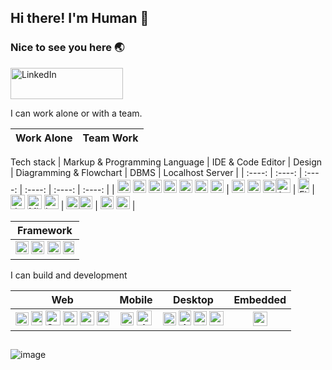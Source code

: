 ## Hi there! I'm Human 👋
### Nice to see you here 🌏
<a href="https://www.linkedin.com/in/luthfiramdhanf/" title="LinkedIn" target="_blank"><img src="https://blogger.googleusercontent.com/img/b/R29vZ2xl/AVvXsEgRDATwi5f0WX1Mf8pv2935G0W9WlXQb67h60bVn_7wAqJp8fUS7xovY-yXOCzRriFlJeaRKL4W9QynSCpnmoIOfKlVzhYXktY9wfcwQdUvRyaGswmdf8Maur384n_ILdV0_oYraWJiZ2fiVUziiVIg8qOd1YLkxXVP6y2itzSjgxfTMHR2NSRc8eF5/w200-h54/ezgif.com-webp-to-png.png" alt="LinkedIn" width="180px" height="50px"></a> 

I can work alone or with a team.

|                Work Alone                  |                   Team Work                     |
| :----------------------------------------- | :---------------------------------------------- |

Tech stack
| Markup & Programming Language | IDE & Code Editor  | Design  | Diagramming & Flowchart | DBMS | Localhost Server | 
| :----: | :----: | :----: | :----: | :----: | :----: |
| <a href="https://html.com/" title="HTML5"><img src="https://cdn.iconscout.com/icon/free/png-256/free-html5-40-1175193.png" alt="HTML5" width="21px" height="21px"></a> <a href="https://www.css3.com/" title="CSS3"><img src="https://cdn.iconscout.com/icon/free/png-256/free-css-alt-3628710-3029935.png" alt="CSS3" width="21px" height="21px"></a> <a href="https://php.net/" title="PHP"><img src="https://github.com/get-icon/geticon/raw/master/icons/php.svg" alt="PHP" width="21px" height="21px"></a> <a href="https://www.java.com/" title="Java"><img src="https://github.com/get-icon/geticon/raw/master/icons/java.svg" alt="Java" width="21px" height="21px"></a> <a href="https://www.python.org/" title="Python"><img src="https://github.com/get-icon/geticon/raw/master/icons/python.svg" alt="Python" width="21px" height="21px"></a> <a href="https://isocpp.org/" title="C++"><img src="https://github.com/get-icon/geticon/raw/master/icons/c-plusplus.svg" alt="C++" width="21px" height="21px"></a> <a href="https://dart.dev/" title="Dart"><img src="https://upload.wikimedia.org/wikipedia/commons/7/7e/Dart-logo.png" alt="C++" width="21px" height="21px"></a> | <a href="https://code.visualstudio.com/" title="Visual Studio Code" target="_blank"><img src="https://code.visualstudio.com/assets/images/code-stable.png" alt="Visual Studio Code" width="21px" height="21px"></a> <a href="https://visualstudio.microsoft.com/" title="Visual Studio" target="_blank"><img src="https://visualstudio.microsoft.com/wp-content/uploads/2022/11/vs-icon.svg" alt="Visual Studio" width="21px" height="21px"></a> <a href="https://netbeans.apache.org/" title="Apache Netbeans" target="_blank"><img src="https://netbeans.apache.org/images/apache-netbeans.svg" alt="Apache NetBeans" width="21px" height="21px"></a><a href="https://developer.android.com/" title="Android Studio" target="_blank"><img src="https://developer.android.com/static/images/logos/android.svg" alt="Android Studio" width="23px" height="23px"></a> | <a href="https://www.figma.com/" title="Figma" target="_blank"><img src="https://upload.wikimedia.org/wikipedia/commons/thumb/3/33/Figma-logo.svg/1667px-Figma-logo.svg.png" alt="Figma" width="18px" height="24px"></a> | <a href="https://www.drawio.com/" title="Diagram .io" target="_blank"><img src="https://encrypted-tbn0.gstatic.com/images?q=tbn:ANd9GcRhq3JBcM7f27PgJdniWomZiiz57MgsdfJQh-R-Stok__xIBk_qGfaMWjtUxcigHoqUHao&usqp=CAU" alt="draw .io" width="23px" height="23px"></a> <a href="https://www.microsoft.com/en-us/microsoft-365/visio/flowchart-software" title="Microsoft Visio" target="_blank"><img src="https://id.wizcase.com/wp-content/uploads/2020/10/vISIO-LOGO.png" alt="Microsoft Visio" width="23px" height="23px"></a> <a href="https://www.lucidchart.com/" title="Lucidchart" target="_blank"><img src="https://insiderapps.com/sites/default/files/styles/medium/public/2022-05/LucidChart%20Logo.png?itok=iKu4yV_r" alt="Lucidchart" width="23px" height="23px"></a> | <a href="https://www.mysql.com/" title="MySQL"><img src="https://github.com/get-icon/geticon/raw/master/icons/mysql.svg" alt="MySQL" width="21px" height="21px"></a><a href="https://www.mongodb.com/" title="MongoDB"><img src="https://github.com/get-icon/geticon/raw/master/icons/mongodb-icon.svg" alt="MongoDB" width="21px" height="21px"></a> | <a href="https://www.apachefriends.org/" title="Xampp"><img src="https://www.svgrepo.com/show/354575/xampp.svg" alt="Xampp" width="21px" height="21px"></a> <a href="https://laragon.org/" title="Laragon"><img src="https://laragon.org/logo.svg" alt="Laragon" width="22px" height="21px"></a> |

| Framework | 
| :-------: |
| <a href="https://laravel.com/" title="Laravel"><img src="https://github.com/get-icon/geticon/raw/master/icons/laravel.svg" alt="Laravel" width="21px" height="21px"></a> <a href="https://codeigniter.com/" title="CodeIgniter"><img src="https://github.com/get-icon/geticon/raw/master/icons/codeigniter.svg" alt="CodeIgniter" width="21px" height="21px"></a> <a href="https://getbootstrap.com/" title="Bootstrap"><img src="https://github.com/get-icon/geticon/raw/master/icons/bootstrap.svg" alt="Bootstrap" width="21px" height="21px"></a> <a href="https://flutter.dev/" title="Flutter"><img src="https://static-00.iconduck.com/assets.00/flutter-icon-1651x2048-ojswpayr.png" alt="Flutter" width="18px" height="21px"></a> |

I can build and development

| Web | Mobile |  Desktop  | Embedded | 
| :-: | :----: | :-------: | :------: |
| <img src="https://github.com/luthfirf/luthfirf/assets/65375034/e3967b0d-317d-4e5b-bdf7-34bf96926a4c" alt="Google Chrome" width="21px" height="21px"> <img src="https://github.com/luthfirf/luthfirf/assets/65375034/6aa3e502-15b6-4081-a919-6278b4980fd8" alt="Microsoft Bing" width="18px" height="23px"> <img src="https://github.com/luthfirf/luthfirf/assets/65375034/4428df04-2c52-4a6e-8ae4-a4cfc991a924" alt="Safari" width="24px" height="24px"> <img src="https://github.com/luthfirf/luthfirf/assets/65375034/13b37907-abe8-4177-bde4-ad9b56f88da1" alt="Opera" width="23px" height="23px"> <img src="https://github.com/luthfirf/luthfirf/assets/65375034/eca36387-412e-4dd1-a41b-d5d66ae6f6e0" alt="Tor Browser" width="23px" height="23px"> <img src="https://github.com/luthfirf/luthfirf/assets/65375034/bdc3ac89-04f0-4611-b3e5-ef34211cd751" alt="Brave" width="20px" height="23px">  | <img src="https://github.com/luthfirf/luthfirf/assets/65375034/57b0f69f-5b37-4d8a-ae75-2f55e35f4bd4" alt="Google Play" width="21px" height="21px"> <img src="https://github.com/luthfirf/luthfirf/assets/65375034/3b797863-6366-48f0-ae2f-9d4103173c61" alt="App Store" width="24px" height="24px">  | <img src="https://github.com/luthfirf/luthfirf/assets/65375034/350dfe94-49c0-4347-8449-71b2bb154f13" alt="Windows" width="21px" height="21px"> <img src="https://github.com/luthfirf/luthfirf/assets/65375034/caf1770b-539b-4d2b-8a6e-2c049e8f5372" alt="Apple macOS" width="20px" height="24px"> <img src="https://github.com/luthfirf/luthfirf/assets/65375034/8888852c-f57a-415f-806f-3114e617b2cf" alt="Linux" width="21px" height="23px"> <img src="https://github.com/luthfirf/luthfirf/assets/65375034/ffae6858-11d2-423d-a2f8-ea3f23987568" alt="Ubuntu" width="23px" height="23px"> | <img src="https://github.com/luthfirf/luthfirf/assets/65375034/be15ecd8-27c7-4d3a-9883-6d612b92c91e" alt="Embedded1" width="23px" height="23px"> |

<!-- table name = markdown -->
<!-- https://medium.com/analytics-vidhya/writing-github-readme-e593f278a796 -->
<!-- https://github.com/ikatyang/emoji-cheat-sheet/blob/master/README.md#other-symbol -->
<!-- 
![image](https://github.com/luthfirf/luthfirf/assets/65375034/7c3f0cf8-0b71-4b55-99a2-62ea1e1a6c92) -->
##
![image](https://github.com/luthfirf/luthfirf/assets/65375034/c79aab56-eaf2-4eb3-bc54-b8c286796d8e)
<!-- https://medium.com/analytics-vidhya/writing-github-readme-e593f278a796 -->
<!-- https://github.com/get-icon/geticon/blob/master/README.md?plain=1 -->
<!-- https://emojipedia.org/travel-places/ -->
<!-- https://shields.io/ -->

<!--
**luthfirf/luthfirf** is a ✨ _special_ ✨ repository because its `README.md` (this file) appears on your GitHub profile.

Here are some ideas to get you started:

- 🔭 I’m currently working on ...
- 🌱 I’m currently learning ...
- 👯 I’m looking to collaborate on ...
- 🤔 I’m looking for help with ...
- 💬 Ask me about ...
- 📫 How to reach me: ...
- 😄 Pronouns: ...
- ⚡ Fun fact: ...
-->
